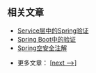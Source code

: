 ## 相关文章

+ [Service层中的Spring验证](http://tu-yucheng.github.io/springboot/2023/05/12/spring-service-layer-validation.html)
+ [Spring Boot中的验证](http://tu-yucheng.github.io/springboot/2023/05/12/spring-boot-bean-validation.html)
+ [Spring空安全注解](http://tu-yucheng.github.io/springboot/2023/05/12/spring-null-safety-annotations.html)

- 更多文章： [[next -->]](../spring-boot-validation-2/README.md)